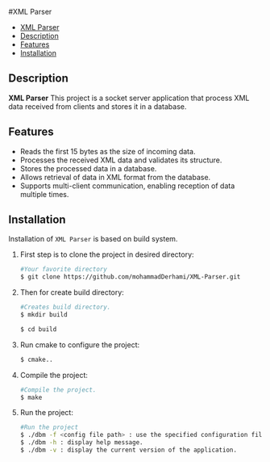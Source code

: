 #XML Parser

- [XML Parser](#XML_Parser)
- [Description](#Description)
- [Features](#Features)
- [Installation](#installation)


## Description

**XML Parser** This project is a socket server application that process XML data received from clients and stores it in a database.

## Features
- Reads the first 15 bytes as the size of incoming data.
- Processes the received XML data and validates its structure.
- Stores the processed data in a database.
- Allows retrieval of data in XML format from the database.
- Supports multi-client communication, enabling reception of data multiple times.

## Installation

Installation of `XML Parser` is based on build system.

1. First step is to clone the project in desired directory:

	```bash
	#Your favorite directory
	$ git clone https://github.com/mohammadDerhami/XML-Parser.git
	```

2. Then for create build directory:

	```bash
	#Creates build directory.
	$ mkdir build

	$ cd build
	```

3. Run cmake to configure the project:

	```bash
	$ cmake..
	```

4. Compile the project:

	```bash
	#Compile the project.
	$ make
	```
5. Run the project:

	```bash
	#Run the project
	$ ./dbm -f <config file path> : use the specified configuration file.
	$ ./dbm -h : display help message.
	$ ./dbm -v : display the current version of the application.
	```
